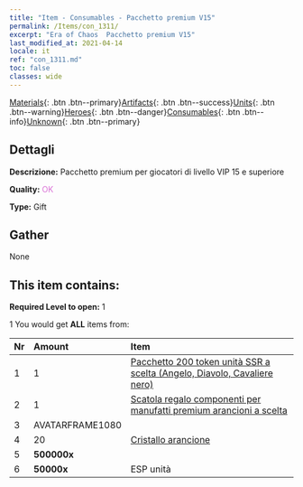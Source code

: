```yaml
---
title: "Item - Consumables - Pacchetto premium V15"
permalink: /Items/con_1311/
excerpt: "Era of Chaos  Pacchetto premium V15"
last_modified_at: 2021-04-14
locale: it
ref: "con_1311.md"
toc: false
classes: wide
---
```

 [Materials](/it/Items/){: .btn .btn--primary}[Artifacts](/it/Items/Artifacts/){: .btn .btn--success}[Units](/it/Items/Units/){: .btn .btn--warning}[Heroes](/it/Items/Heroes/){: .btn .btn--danger}[Consumables](/it/Items/Consumables/){: .btn .btn--info}[Unknown](/it/Items/Unknown/){: .btn .btn--primary}

## Dettagli
 **Descrizione:** Pacchetto premium per giocatori di livello VIP 15 e superiore

 **Quality:** <span style="color: #DA70D6">OK</span>

 **Type:** Gift

## Gather

  None

## This item contains:

 **Required Level to open:** 1

 1 You would get **ALL** items  from:

  | Nr | Amount |     Item    |
  |:---|:-------|:------------|
  | 1 | 1 | [Pacchetto 200 token unità SSR a scelta (Angelo, Diavolo, Cavaliere nero)](/it/Items/con_1323/) | 
  | 2 | 1 | [Scatola regalo componenti per manufatti premium arancioni a scelta](/it/Items/con_1315/) | 
  | 3 | AVATARFRAME1080 | 
  | 4 | 20 | [Cristallo arancione](/it/Items/con_730/) | 
  | 5 |  **500000x** | <i class="fas fa-coins"/> |  | 
  | 6 |  **50000x** | ESP unità |  | 
